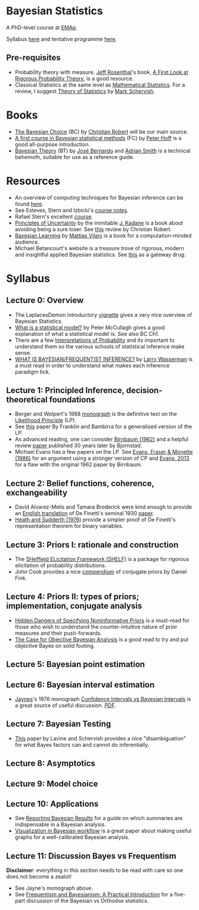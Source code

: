 # Bayesian Statistics
A PhD-level course at [EMAp](https://emap.fgv.br/en).

Syllabus [here](https://emap.fgv.br/disciplina/doutorado/estatistica-bayesiana) and tentative programme [here](https://docs.google.com/spreadsheets/d/1kuE-_NeSQzaBNnWc9vezXSbKfSIGQoLdmmb2zRDbOng/edit?usp=sharing). 

## Pre-requisites
- Probability theory with measure. [Jeff Rosenthal](http://probability.ca/jeff/)'s book, [A First Look at Rigorous Probability Theory](http://probability.ca/jeff/grprobbook.html), is a good resource.
- Classical Statistics at the same level as [Mathematical Statistics](https://emap.fgv.br/disciplina/doutorado/mathematical-statistics). For a review, I suggest 
[Theory of Statistics](https://www.springer.com/gp/book/9780387945460) by [Mark Schervish](http://www.stat.cmu.edu/people/faculty/mark-schervish). 

# Books
- [The Bayesian Choice](https://link.springer.com/book/10.1007/0-387-71599-1) (BC) by [Christian Robert](https://stats.stackexchange.com/users/7224/xian) will be our main source.
- [A first course in Bayesian statistical methods](https://pdhoff.github.io/book/) (FC) by [Peter Hoff](https://stat.duke.edu/research/hoff#:~:text=Hoff,-Professor%20of%20Statistical&text=Peter%20Hoff%20develops%20statistical%20methodology,area%20inference%2C%20and%20multigroup%20analysis.) is a good all-purpose introduction. 
- [Bayesian Theory](https://onlinelibrary.wiley.com/doi/book/10.1002/9780470316870) (BT) by [José Bernardo](https://www.uv.es/bernardo/) and [Adrian Smith](https://en.wikipedia.org/wiki/Adrian_Smith_(statistician)) is a technical behemoth, suitable for use as a reference guide. 

# Resources
- An overview of computing techniques for Bayesian inference can be found [here](https://arxiv.org/pdf/2004.06425.pdf).
- See Esteves, Stern and Izbicki's [course notes](https://github.com/rbstern/bayesian_inference_book/raw/gh-pages/book.pdf).
- Rafael Stern's excellent [course](https://www.rafaelstern.science/classes/2021_1_bayes/).
- [Principles of Uncertainty](https://www.taylorfrancis.com/books/principles-uncertainty-joseph-kadane/10.1201/9781315167565) by the inimitable [J. Kadane](https://en.wikipedia.org/wiki/Joseph_Born_Kadane) is a book about avoiding being a sure loser. See [this](https://www.ceremade.dauphine.fr/~xian/uncertain.pdf) review by Christian Robert.
- [Bayesian Learning](https://github.com/mattiasvillani/BayesLearnCourse) by [Mattias Vilani](mattiasvillani.com) is a book for a computation-minded audience. 
- Michael Betancourt's website is a treasure trove of rigorous, modern and insightful applied Bayesian statistics. See [this](https://betanalpha.github.io/assets/case_studies/principled_bayesian_workflow.html#1_Questioning_Authority) as a gateway drug.

# Syllabus
## Lecture 0: Overview
- The LaplacesDemon introductory [vignette](https://cran.r-project.org/web/packages/LaplacesDemon/vignettes/BayesianInference.pdf) gives a very nice overview of Bayesian Statistics.
- [What is a statistical model?](https://projecteuclid.org/journals/annals-of-statistics/volume-30/issue-5/What-is-a-statistical-model/10.1214/aos/1035844977.full) by Peter McCullagh gives a good explanation of what a statistical model is. See also BC Ch1.
- There are a few [Interpretations of Probability](https://plato.stanford.edu/entries/probability-interpret/) and its important to understand them so the various schools of statistical inference make sense. 
- [WHAT IS BAYESIAN/FREQUENTIST INFERENCE?](https://normaldeviate.wordpress.com/2012/11/17/what-is-bayesianfrequentist-inference/) by [Larry Wasserman](https://www.stat.cmu.edu/~larry/) is a must read in order to understand what makes each inference paradigm tick.

## Lecture 1: Principled Inference, decision-theoretical foundations

- Berger and Wolpert's 1988 [monograph](https://errorstatistics.files.wordpress.com/2016/04/berger-wolpert-1988.pdf) is the definitive text on the [Likelihood Principle](https://en.wikipedia.org/wiki/Likelihood_principle) (LP).
- See [this](https://arxiv.org/pdf/1906.10733.pdf) paper By Franklin and Bambirra for a generalised version of the LP.
- As advanced reading, one can consider [Birnbaum (1962)](https://www.tandfonline.com/doi/abs/10.1080/01621459.1962.10480660) and a helpful review [paper](https://link.springer.com/content/pdf/10.1007/978-1-4612-0919-5_31.pdf) published 30 years later by Bjornstad.
- Michael Evans has a few papers on the LP. See [Evans, Fraser & Monette (1986)](https://errorstatistics.files.wordpress.com/2017/12/evans-fraser-monette-1986.pdf) for an argument using a stronger version of CP and [Evans, 2013](https://projecteuclid.org/journals/electronic-journal-of-statistics/volume-7/issue-none/What-does-the-proof-of-Birnbaums-theorem-prove/10.1214/13-EJS857.full) for a flaw with the original 1962 paper by Birnbaum. 


## Lecture 2: Belief functions, coherence, exchangeability

- David Alvarez-Melis and Tamara Broderick were kind enough to provide an [English translation](https://arxiv.org/abs/1512.01229) of De Finetti's seminal 1930 [paper](http://www.brunodefinetti.it/Opere/funzioneCaratteristica.pdf).
-  [Heath and Sudderth (1976)](https://www.tandfonline.com/doi/abs/10.1080/00031305.1976.10479175?journalCode=utas20) provide a simpler proof of De Finetti's representation theorem for binary variables.

## Lecture 3: Priors I: rationale and construction
- The [SHeffield ELicitation Framework (SHELF)](http://tonyohagan.co.uk/shelf/) is a package for rigorous elicitation of probability distributions.
- John Cook provides a nice [compendium](https://www.johndcook.com/CompendiumOfConjugatePriors.pdf) of conjugate priors by Daniel Fink.


## Lecture 4: Priors II: types of priors; implementation, conjugate analysis

- [Hidden Dangers of Specifying Noninformative Priors](https://www.tandfonline.com/doi/abs/10.1080/00031305.2012.695938) is a must-read for those who wish to understand the counter-intuitive nature of prior measures and their push-forwards.
- [The Case for Objective Bayesian Analysis](https://www.ime.usp.br/~abe/lista/pdfTFOW5ADDD0.pdf) is a good read to try and put objective Bayes on solid footing. 

## Lecture 5: Bayesian point estimation

## Lecture 6: Bayesian interval estimation
- [Jaynes](https://en.wikipedia.org/wiki/Edwin_Thompson_Jaynes)'s 1976 monograph [Confidence Intervals vs Bayesian Intervals](https://link.springer.com/chapter/10.1007/978-94-009-6581-2_9) is a great source of useful discussion. [PDF](https://link.springer.com/content/pdf/10.1007/978-94-010-1436-6_6.pdf).

## Lecture 7: Bayesian Testing
- [This](https://www.tandfonline.com/doi/pdf/10.1080/00031305.1999.10474443?casa_token=PvYUGVh0CjwAAAAA:B6UnfgSkoeUNQ5g4nh-D0DxaLTLAOOuoa2I37u33xdxIlair84fSzUuKUcsnHlC24BjRlfWWEcgZ3Q) paper by Lavine and Schervish provides a nice "disambiguation" for what Bayes factors can and cannot do inferentially.

## Lecture 8: Asymptotics

## Lecture 9: Model choice

## Lecture 10: Applications
- See [Reporting Bayesian Results](https://journals.sagepub.com/doi/abs/10.1177/0193841X20977619?journalCode=erxb) for a guide on which summaries are indispensable in a Bayesian analysis.
-  [Visualization in Bayesian workflow](https://rss.onlinelibrary.wiley.com/doi/abs/10.1111/rssa.12378) is a great paper about making useful graphs for a well-calibrated Bayesian analysis.

## Lecture 11: Discussion Bayes vs Frequentism
**Disclaimer**: everything in this section needs to be read with care so one does not become a zealot!

- See Jayne's monograph above.
- See [Frequentism and Bayesianism: A Practical Introduction](https://jakevdp.github.io/blog/2014/03/11/frequentism-and-bayesianism-a-practical-intro/) for a five-part discussion of the Bayesian vs Orthodox statistics.
